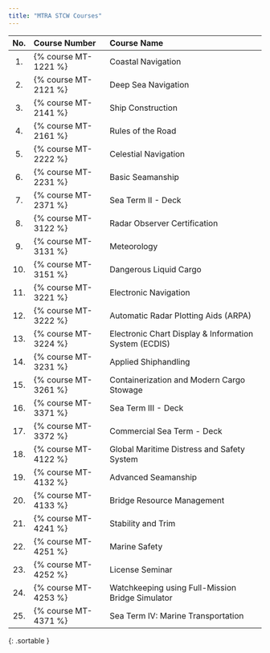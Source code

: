 ```yaml
---
title: "MTRA STCW Courses" 
---
```


<div class='eighty' markdown='1' >

| No.   | Course Number | Course Name |
|:-----:|:--------------|:------------|
| 1. | {% course MT-1221 %} | Coastal Navigation |
| 2. | {% course MT-2121 %} | Deep Sea Navigation |
| 3. | {% course MT-2141 %} | Ship Construction |
| 4. | {% course MT-2161 %} | Rules of the Road |
| 5. | {% course MT-2222 %} | Celestial Navigation |
| 6. | {% course MT-2231 %} | Basic Seamanship |
| 7. | {% course MT-2371 %} | Sea Term II - Deck |
| 8. | {% course MT-3122 %} | Radar Observer Certification |
| 9. | {% course MT-3131 %} | Meteorology |
| 10. | {% course MT-3151 %} | Dangerous Liquid Cargo |
| 11. | {% course MT-3221 %} | Electronic Navigation |
| 12. | {% course MT-3222 %} | Automatic Radar Plotting Aids (ARPA) |
| 13. | {% course MT-3224 %} | Electronic Chart Display & Information System (ECDIS) |
| 14. | {% course MT-3231 %} | Applied Shiphandling |
| 15. | {% course MT-3261 %} | Containerization and Modern Cargo Stowage |
| 16. | {% course MT-3371 %} | Sea Term III - Deck |
| 17. | {% course MT-3372 %} | Commercial Sea Term - Deck |
| 18. | {% course MT-4122 %} | Global Maritime Distress and Safety System |
| 19. | {% course MT-4132 %} | Advanced Seamanship |
| 20. | {% course MT-4133 %} | Bridge Resource Management |
| 21. | {% course MT-4241 %} | Stability and Trim |
| 22. | {% course MT-4251 %} | Marine Safety |
| 23. | {% course MT-4252 %} | License Seminar |
| 24. | {% course MT-4253 %} | Watchkeeping using Full-Mission Bridge Simulator |
| 25. | {% course MT-4371 %} | Sea Term IV: Marine Transportation |
{: .sortable }

</div>